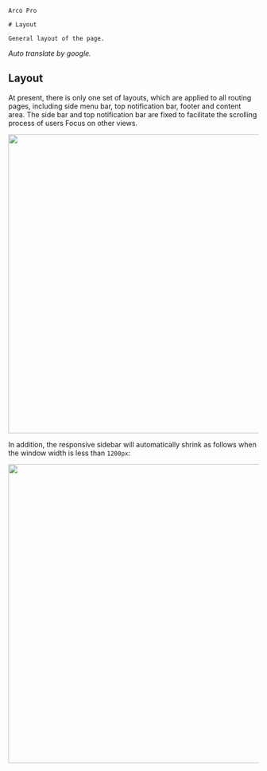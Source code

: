`````
Arco Pro

# Layout

General layout of the page.
`````

*Auto translate by google.*

## Layout

At present, there is only one set of layouts, which are applied to all routing pages, including side menu bar, top notification bar, footer and content area. The side bar and top notification bar are fixed to facilitate the scrolling process of users Focus on other views.

<img src="http://p1-arco.byteimg.com/tos-cn-i-uwbnlip3yd/043d2fee60e65faaa34bbe6a3448cbce.png~tplv-uwbnlip3yd-png.png" width="600" />

In addition, the responsive sidebar will automatically shrink as follows when the window width is less than `1200px`:

<img src="http://p1-arco.byteimg.com/tos-cn-i-uwbnlip3yd/1b7eda269bb9dbb86db68275533f6a4f.png~tplv-uwbnlip3yd-png.png" width="600" />
